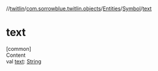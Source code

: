 //[twitlin](../../../index.md)/[com.sorrowblue.twitlin.objects](../../index.md)/[Entities](../index.md)/[Symbol](index.md)/[text](text.md)



# text  
[common]  
Content  
val [text](text.md): [String](https://kotlinlang.org/api/latest/jvm/stdlib/kotlin/-string/index.html)  




